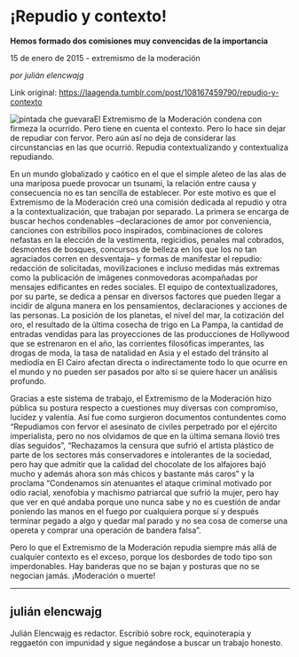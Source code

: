 # ¡Repudio y contexto!

**Hemos formado dos comisiones muy convencidas de la importancia**

15 de enero de 2015 - extremismo de la moderación

_por julián elencwajg_

Link original: https://laagenda.tumblr.com/post/108167459790/repudio-y-contexto

![pintada che guevara](https://64.media.tumblr.com/df647b963e950f067470b570dffdeee1/tumblr_inline_pk12oqlIpH1t6q87u_500.jpg)El Extremismo de la Moderación condena con firmeza la ocurrido. Pero tiene en cuenta el contexto. Pero lo hace sin dejar de repudiar con fervor. Pero aún así no deja de considerar las circunstancias en las que ocurrió. Repudia contextualizando y contextualiza repudiando. 

En un mundo globalizado y caótico en el que el simple aleteo de las alas de una mariposa puede provocar un tsunami, la relación entre causa y consecuencia no es tan sencilla de establecer. Por este motivo es que el Extremismo de la Moderación creó una comisión dedicada al repudio y otra a la contextualización, que trabajan por separado. La primera se encarga de buscar hechos condenables –declaraciones de amor por conveniencia, canciones con estribillos poco inspirados, combinaciones de colores nefastas en la elección de la vestimenta, regicidios, penales mal cobrados, desmontes de bosques, concursos de belleza en los que los no tan agraciados corren en desventaja– y formas de manifestar el repudio: redacción de solicitadas, movilizaciones e incluso medidas más extremas como la publicación de imágenes conmovedoras acompañadas por mensajes edificantes en redes sociales. El equipo de contextualizadores, por su parte, se dedica a pensar en diversos factores que pueden llegar a incidir de alguna manera en los pensamientos, declaraciones y acciones de las personas. La posición de los planetas, el nivel del mar, la cotización del oro, el resultado de la última cosecha de trigo en La Pampa, la cantidad de entradas vendidas para las proyecciones de las producciones de Hollywood que se estrenaron en el año, las corrientes filosóficas imperantes, las drogas de moda, la tasa de natalidad en Asia y el estado del tránsito al mediodía en El Cairo afectan directa o indirectamente todo lo que ocurre en el mundo y no pueden ser pasados por alto si se quiere hacer un análisis profundo.

Gracias a este sistema de trabajo, el Extremismo de la Moderación hizo pública su postura respecto a cuestiones muy diversas con compromiso, lucidez y valentía. Así fue como surgieron documentos contundentes como “Repudiamos con fervor el asesinato de civiles perpetrado por el ejército imperialista, pero no nos olvidamos de que en la última semana llovió tres días seguidos”, “Rechazamos la censura que sufrió el artista plástico de parte de los sectores más conservadores e intolerantes de la sociedad, pero hay que admitir que la calidad del chocolate de los alfajores bajó mucho y además ahora son más chicos y bastante más caros” y la proclama “Condenamos sin atenuantes el ataque criminal motivado por odio racial, xenofobia y machismo patriarcal que sufrió la mujer, pero hay que ver en qué andaba porque uno nunca sabe y no es cuestión de andar poniendo las manos en el fuego por cualquiera porque sí y después terminar pegado a algo y quedar mal parado y no sea cosa de comerse una opereta y comprar una operación de bandera falsa”.

Pero lo que el Extremismo de la Moderación repudia siempre más allá de cualquier contexto es el exceso, porque los desbordes de todo tipo son imperdonables. Hay banderas que no se bajan y posturas que no se negocian jamás. ¡Moderación o muerte!



---

julián elencwajg
----------------

Julián Elencwajg es redactor. Escribió sobre rock, equinoterapia y reggaetón con impunidad y sigue negándose a buscar un trabajo honesto.

